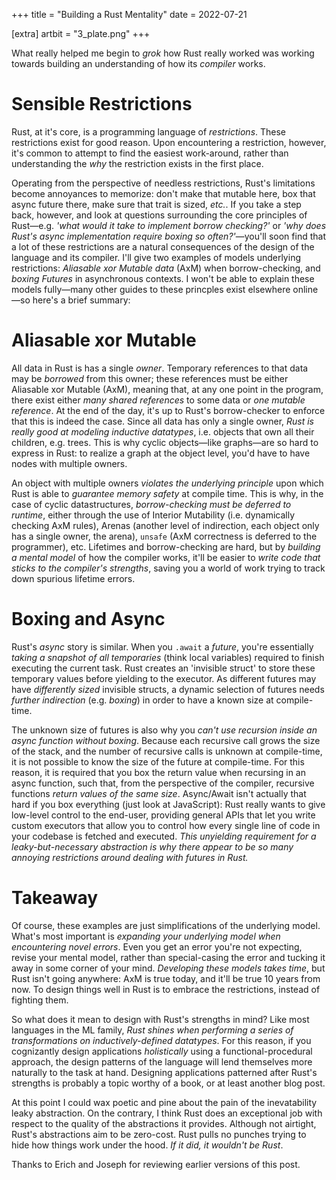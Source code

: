 +++
title = "Building a Rust Mentality"
date = 2022-07-21

[extra]
artbit = "3_plate.png"
+++

What really helped me begin to *grok* how Rust really worked was working towards building an understanding of how its *compiler* works.

<!-- more -->

# Sensible Restrictions

Rust, at it's core, is a programming language of *restrictions*. These restrictions exist for good reason. Upon encountering a restriction, however, it's common to attempt to find the easiest work-around, rather than understanding the *why* the restriction exists in the first place.

Operating from the perspective of needless restrictions, Rust's limitations become annoyances to memorize: don't make that mutable here, box that async future there, make sure that trait is sized, *etc.*. If you take a step back, however, and look at questions surrounding the core principles of Rust—e.g. *'what would it take to implement borrow checking?'* or *'why does Rust's async implementation require boxing so often?'*—you'll soon find that a lot of these restrictions are a natural consequences of the design of the language and its compiler. I'll give two examples of models underlying restrictions: *Aliasable xor Mutable data* (AxM) when borrow-checking, and *boxing Futures* in asynchronous contexts. I won't be able to explain these models fully—many other guides to these princples exist elsewhere online—so here's a brief summary:

# Aliasable xor Mutable

All data in Rust is has a single *owner*. Temporary references to that data may be *borrowed* from this owner; these references must be either Aliasable xor Mutable (AxM), meaning that, at any one point in the program, there exist either *many shared references* to some data or *one mutable reference*. At the end of the day, it's up to Rust's borrow-checker to enforce that this is indeed the case. Since all data has only a single owner, *Rust is really good at modeling inductive datatypes*, i.e. objects that own all their children, e.g. trees. This is why cyclic objects—like graphs—are so hard to express in Rust: to realize a graph at the object level, you'd have to have nodes with multiple owners.

An object with multiple owners *violates the underlying principle* upon which Rust is able to *guarantee memory safety* at compile time. This is why, in the case of cyclic datastructures, *borrow-checking must be deferred to runtime*, either through the use of Interior Mutability (i.e. dynamically checking AxM rules), Arenas (another level of indirection, each object only has a single owner, the arena), `unsafe` (AxM correctness is deferred to the programmer), etc. Lifetimes and borrow-checking are hard, but by *building a mental model* of how the compiler works, it'll be easier to *write code that sticks to the compiler's strengths*, saving you a world of work trying to track down spurious lifetime errors.

# Boxing and Async

Rust's *async* story is similar. When you `.await` a *future*, you're essentially *taking a snapshot of all temporaries* (think local variables) required to finish executing the current task. Rust creates an 'invisible struct' to store these temporary values before yielding to the executor. As different futures may have *differently sized* invisible structs, a dynamic selection of futures needs *further indirection* (e.g. *boxing*) in order to have a known size at compile-time.

The unknown size of futures is also why you *can't use recursion inside an async function without boxing*. Because each recursive call grows the size of the stack, and the number of recursive calls is unknown at compile-time, it is not possible to know the size of the future at compile-time. For this reason, it is required that you box the return value when recursing in an async function, such that, from the perspective of the compiler, recursive functions *return values of the same size*. Async/Await isn't actually that hard if you box everything (just look at JavaScript): Rust really wants to give low-level control to the end-user, providing general APIs that let you write custom executors that allow you to control how every single line of code in your codebase is fetched and executed. *This unyielding requirement for a leaky-but-necessary abstraction is why there appear to be so many annoying restrictions around dealing with futures in Rust.*

# Takeaway

Of course, these examples are just simplifications of the underlying model. What's most important is *expanding your underlying model when encountering novel errors*. Even you get an error you're not expecting, revise your mental model, rather than special-casing the error and tucking it away in some corner of your mind. *Developing these models takes time*, but Rust isn't going anywhere: AxM is true today, and it'll be true 10 years from now. To design things well in Rust is to embrace the restrictions, instead of fighting them. 

So what does it mean to design with Rust's strengths in mind? Like most languages in the ML family, *Rust shines when performing a series of transformations on inductively-defined datatypes*. For this reason, if you cognizantly design applications *holistically* using a functional-procedural approach, the design patterns of the language will lend themselves more naturally to the task at hand. Designing applications patterned after Rust's strengths is probably a topic worthy of a book, or at least another blog post.

At this point I could wax poetic and pine about the pain of the inevatability leaky abstraction. On the contrary, I think Rust does an exceptional job with respect to the quality of the abstractions it provides. Although not airtight, Rust's abstractions aim to be zero-cost. Rust pulls no punches trying to hide how things work under the hood. *If it did, it wouldn't be Rust*.

<div class="boxed">

Thanks to Erich and Joseph for reviewing earlier versions of this post.

</div>